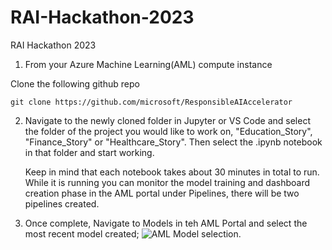 # RAI-Hackathon-2023
RAI Hackathon 2023

1. From your Azure Machine Learning(AML) compute instance 

  Clone the following github repo 
  ```
  git clone https://github.com/microsoft/ResponsibleAIAccelerator
  ```

2. Navigate to the newly cloned folder in Jupyter or VS Code and select the folder of the project you would like to work on, "Education_Story", "Finance_Story" or "Healthcare_Story".  Then select the .ipynb notebook in that folder and start working.

   Keep in mind that each notebook takes about 30 minutes in total to run. While it is running you can monitor the model training and dashboard creation phase in the AML portal under Pipelines, there will be two pipelines created. 

3. Once complete, Navigate to Models in teh AML Portal and select the most recent model created;
     ![AML Model selection.](/img/ModelsList.png)
